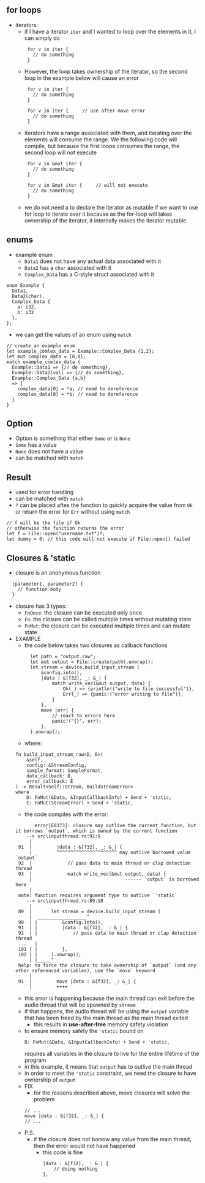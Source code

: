 ## for loops
* iterators:
  * if I have a iterator ```iter``` and I wanted to loop over the elements in 
    it, I can simply do
    ```
     for v in iter {
       // do something
     }
    ```
  * However, the loop takes ownership of the iterator, so the second loop in 
    the example below will cause an error
    ```
     for v in iter {
       // do something
     }

     for v in iter {     // use after move error
       // do something
     }
    ```
  * iterators have a range associated with them, and iterating over the 
    elements will consume the range. We the following code will compile, but 
    because the first loops consumes the range, the second loop will not 
    execute
    ```
     for v in &mut iter {
       // do something
     }

     for v in &mut iter {     // will not execute
       // do something
     }
    ```
  * we do not need a to declare the iterator as mutable if we want to use
    for loop to iterate over it because as the for-loop will takes ownership
    of the iterator, it internally makes the iterator mutable.
    
## enums
  * example enum
    * ```Data1``` does not have any actual data associated with it
    * ```Data2``` has a ```char``` associated with it
    * ```Complex_Data``` has a C-style struct associated with it 
  ```
  enum Example {
    Data1,
    Data2(char),
    Complex_Data {
      a: i32,
      b: i32
    },
  };
  ```
  * we can get the values of an enum using ```match```
  ```
  // create an example enum
  let example_comlex_data = Example::Complex_Data {1,2}; 
  let mut complex_data = [0,0];
  match example_comlex_data {
    Example::Data1 => {// do something},
    Example::Data2(val) => {// do something},
    Example::Complex_Data {a,b} 
    => {
      complex_data[0] = *a; // need to dereference
      complex_data[0] = *b; // need to dereference
    }
  }
  ```

## Option
  * Option is something that either ```Some``` or is ```None```
  * ```Some``` has a value
  * ```None``` does not have a value
  * can be matched with ```match``` 

## Result
  * used for error handling 
  * can be matched with ```match```
  * ```?``` can be placed aftes the function to quickly acquire the value 
    from ```Ok``` or return the error for ```Err``` without using ```match```
   ```
   // f will be the file if Ok 
   // otherwise the function returns the error 
   let f = File::open("username.txt")?;
   let dummy = 0; // this code will not execute if File::open() failed
   ```
## Closures & 'static
  * closure is an anonymous function
  ```
    |parameter1, parameter2| {
      // function body  
    }
  ```
  * closure has 3 types:
    * ```FnOnce```: the closure can be executed only once
    * ```Fn```: the closure can be called multiple times without mutating state
    * ```FnMut```: the closure can be executed multiple times and can 
                    mutate state
  * EXAMPLE
    * the code below takes two closures as callback functions 
      ```
        let path = "output.raw";
        let mut output = File::create(path).unwrap();
        let stream = device.build_input_stream (
            &config.into(),
            |data : &[f32], _: &_| {
                match write_vec(&mut output, data) {
                    Ok(_) => {println!("write to file successful")}, 
                    Err(_) => {panic!("error writing to file")},
                }
            }, 
            move |err| {
                // react to errors here
                panic!("{}", err);
            },
        ).unwrap();
      ```
    * where:
    ```
    fn build_input_stream_raw<D, E>(
        &self,
        config: &StreamConfig,
        sample_format: SampleFormat,
        data_callback: D,
        error_callback: E
    ) -> Result<Self::Stream, BuildStreamError>
    where
        D: FnMut(&Data, &InputCallbackInfo) + Send + 'static,
        E: FnMut(StreamError) + Send + 'static,  
      ```
      * the code compiles with the error:
     ```
            error[E0373]: closure may outlive the current function, but it borrows `output`, which is owned by the current function
         --> src\inputthread.rs:91:9
          |
      91  |         |data : &[f32], _: &_| {
          |         ^^^^^^^^^^^^^^^^^^^^^^ may outlive borrowed value `output`
      92  |             // pass data to main thread or clap detection thread
      93  |             match write_vec(&mut output, data) {
          |                                  ------ `output` is borrowed here
          |
      note: function requires argument type to outlive `'static`
         --> src\inputthread.rs:89:18
          |
      89  |       let stream = device.build_input_stream (
          |  __________________^
      90  | |         &config.into(),
      91  | |         |data : &[f32], _: &_| {
      92  | |             // pass data to main thread or clap detection thread
      ...   |
      101 | |         },
      102 | |     ).unwrap();
          | |_____^
      help: to force the closure to take ownership of `output` (and any other referenced variables), use the `move` keyword
          |
      91  |         move |data : &[f32], _: &_| {
          |         ++++
      ```
      * this error is happening because the main thread can exit before the 
        audio thread that will be spawned by ```stream```
      * if that happens, the audio thread will be using the ```output``` variable 
        that has been freed by the main thread as the main thread exited
        * this results in **use-after-free** memory safety violation
      * to ensure memory safety the ```'static``` bound on 
        ```
        D: FnMut(&Data, &InputCallbackInfo) + Send + 'static,
        ```
        requires all variables in the closure to live for the entire lifetime 
        of the program
      * in this example, it means that ```output``` has to outlive the main 
        thread
      * in order to meet the ```'static``` constraint, we need the closure to 
        have ownership of ```output```
      * FIX
        * for the reasons described above, move closures will solve the problem
        ```
        // ...
        move |data : &[f32], _: &_| {
        // ...
        ```
      * P.S. 
        * if the closure does not borrow any value from the main thread, then
          the error would not have happened
          * this code is fine
            ```
            |data : &[f32], _: &_| {
                // doing nothing
            }, 
            ```
